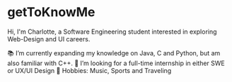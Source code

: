 # getToKnowMe
Hi, I'm Charlotte, a Software Engineering student interested in exploring Web-Design and UI careers.

📚 I’m currently expanding my knowledge on Java, C and Python, but am also familiar with C++.
🤔 I’m looking for a full-time internship in either SWE or UX/UI Design
📌 Hobbies: Music, Sports and Traveling

